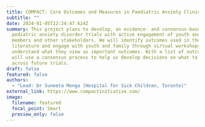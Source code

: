 ```yaml
---
title: COMPACT: Core Outcomes and Measures in Paediatric Anxiety Clinical Trials
subtitle: ""
date: 2024-01-05T12:24:47.624Z
summary: This project plans to develop, an evidence- and consensus-based COS for
  pediatric anxiety disorder trials with active engagement of youth and family
  members and other stakeholders. We will identify outcomes used in the
  literature and engage with youth and family through virtual workshops, to
  understand what they view as important outcomes. With a list of outcomes, we
  will use a consensus process to help us develop decisions on what to measure
  across future trials.
draft: false
featured: false
authors:
  - "Lead: Dr Suneeta Monga (Hospital for Sick Children, Toronto)"
external_link: https://www.compactinitiative.com/
image:
  filename: featured
  focal_point: Smart
  preview_only: false
---
```

